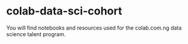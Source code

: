 # colab-data-sci-cohort

You will find notebooks and resources used for the colab.com.ng data science talent program.
